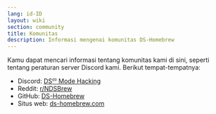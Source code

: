 ```yaml
---
lang: id-ID
layout: wiki
section: community
title: Komunitas
description: Informasi mengenai komunitas DS-Homebrew
---
```


Kamu dapat mencari informasi tentang komunitas kami di sini, seperti tentang peraturan server Discord kami. Berikut tempat-tempatnya:
- Discord: [DS⁽ⁱ⁾ Mode Hacking](https://ds-homebrew.com/discord)
- Reddit: [r/NDSBrew](https://reddit.com/r/NDSBrew)
- GitHub: [DS-Homebrew](https://github.com/DS-Homebrew)
- Situs web: [ds-homebrew.com](https://ds-homebrew.com)
